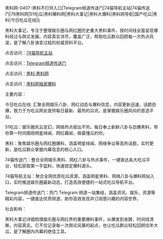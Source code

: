 #
黑料网-0407-黑料不打烊入口|Telegram频道传送门|74猫导航主站|74猫传送门|78黑料网|51吃瓜|黑料曝料网|黑料大事记|黑料大爆料|黑料网导航|国产吃瓜|黑料|今日吃瓜在线|lj

黑料大事记，专注于整理娱乐圈与网红圈历史重大黑料事件，按时间线全面呈现爆料经过与舆论发展。内容真实详尽，覆盖广泛，帮助吃瓜群众回顾每一次热点风波，是了解八卦演变过程的权威资料平台。


点击访问：<a href="https://74mao.com/">74猫导航主站</a>

点击访问：<a href="https://74mao.com/">Telegram频道传送门</a>

点击访问：<a href="https://haef.pages.dev/">黑料·黑料网</a>

点击访问：<a href="https://sdfsh.pages.dev/">黑料网独家爆料</a>


主要内容：

今日吃瓜在线:  汇聚全网娱乐八卦、网红动态与爆料信息，内容更新迅速、话题劲爆，致力于为吃瓜网友提供每日最新、最热的瓜讯，是掌握娱乐圈风向的首选平台。

51吃瓜：娱乐圈风云变幻，网络热点层出不穷。每日奉上新鲜八卦与劲爆黑料，带你第一时间围观明星绯闻、网红趣闻，做最懂瓜的你。

黑料：聚焦娱乐圈与网红圈爆料，涵盖明星绯闻、网络争议等高热话题，实时更新，是吃瓜群众掌握内幕信息的核心入口。

74猫传送门：整合全网娱乐黑料、网红八卦与热点事件，一键直达各大吃瓜平台，轻松获取第一手猛料，快速锁定爆料源头。

74猫导航主站：聚合全网优质吃瓜资源，涵盖明星黑料、网络八卦与爆料网站入口，实时推送娱乐圈最新动态，打造高效便捷的一站式吃瓜导航平台。

Telegram频道传送门：热门 Telegram 频道一站集结，涵盖资讯、娱乐、资源等精彩内容，一键直达优质频道，助你高效发现并订阅感兴趣的内容世界。

社会影响：

黑料大事记详细梳理娱乐圈与网红界的重要爆料事件，从爆发到发酵，时间线清晰，内容真实。它不仅记录每一次舆论风暴的起点，也让吃瓜群众轻松回顾往年大瓜，是了解圈内内幕的绝佳工具。

<span style="display:none;">[Canonical link](）</span>

